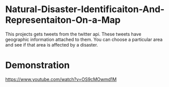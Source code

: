# Natural-Disaster-Identificaiton-And-Representaiton-On-a-Map
This projects gets tweets from the twitter api. These tweets have geographic information attached to them. You can choose a particular area and see if that area is affected by a disaster.

# Demonstration
https://www.youtube.com/watch?v=OS9cMOwmd1M
